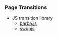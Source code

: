 ### Page Transitions

- JS transition library
  - [barba.js](https://barba.js.org/)
  - [swupjs](https://github.com/swup/swupjs)
